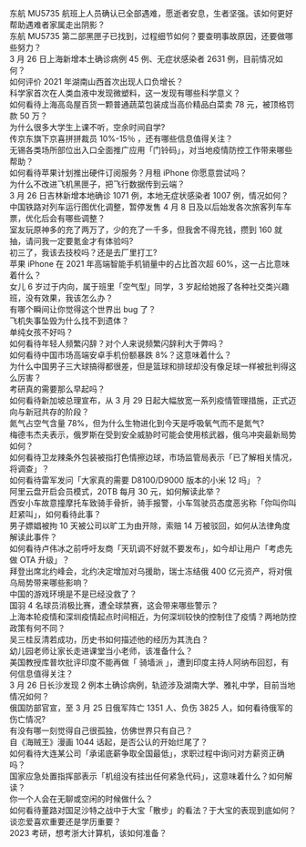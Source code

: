 东航 MU5735 航班上人员确认已全部遇难，愿逝者安息，生者坚强。该如何更好帮助遇难者家属走出阴影？  
东航 MU5735 第二部黑匣子已找到，过程细节如何？要查明事故原因，还要做哪些努力？  
3 月 26 日上海新增本土确诊病例 45 例、无症状感染者 2631 例，目前情况如何？  
如何评价 2021 年湖南山西首次出现人口负增长？  
科学家首次在人类血液中发现微塑料，这一发现有哪些科学意义？  
如何看待上海高岛屋百货一颗普通蔬菜包装成当高价精品白菜卖 78 元，被顶格罚款 50 万？  
为什么很多大学生上课不听，空余时间自学?  
传京东旗下京喜拼拼裁员 10%-15％ ，还有哪些信息值得关注？  
无锡各类场所部位出入口全面推广应用「门铃码」，对当地疫情防控工作带来哪些帮助？  
如何看待苹果计划推出硬件订阅服务？月租 iPhone 你愿意尝试吗？  
为什么不改进飞机黑匣子，把飞行数据传到云端？  
3 月 26 日吉林新增本地确诊 1071 例，本地无症状感染者 1007 例，情况如何？  
中国铁路对列车运行图优化调整，暂停发售 4 月 8 日及以后始发各次旅客列车车票，优化后会有哪些调整？  
室友玩原神多的充了两万了，少的充了一千多，但我舍不得充钱，攒到 160 就抽，请问我一定要氪金才有体验吗?  
初三了，我该去技校吗？还是去厂里打工?  
苹果 iPhone 在 2021 年高端智能手机销量中的占比首次超 60%，这一占比意味着什么？  
女儿 6 岁过于内向，属于班里「空气型」同学，3 岁起给她报了各种社交类兴趣班，没有效果，我该怎么办？  
有哪个瞬间让你觉得这个世界出 bug 了？  
飞机失事坠毁为什么找不到遗体？  
单纯女孩不好吗？  
如何看待年轻人频繁闪辞？对个人来说频繁闪辞利大于弊吗？  
如何看待中国市场高端安卓手机份额暴跌 8%？这意味着什么？  
为什么中国男子三大球搞得都很差，但是篮球和排球却没有像足球一样被批判得这么厉害？  
考研真的需要那么早起吗？  
如何看待新加坡总理宣布，从 3 月 29 日起大幅放宽一系列疫情管理措施，正式迈向与新冠共存的阶段？  
氮气占空气含量 78%，但为什么生物进化到今天是呼吸氧气而不是氮气?  
梅德韦杰夫表示，俄罗斯在受到安全威胁时可能会使用核武器，俄乌冲突最新局势如何？  
如何看待卫龙辣条外包装被指打色情擦边球，市场监管局表示「已了解相关情况，将调查」？  
如何看待雷军发问「大家真的需要 D8100/D9000 版本的小米 12 吗」？  
阿里云盘开启会员模式，20TB 每月 30 元，如何解读此举？  
西安小车故意撞摩托车致骑手骨折，骑手报警，小车驾驶员态度恶劣称「你叫你叫赶紧叫」，如何看待此事？  
男子嫖娼被拘 10 天被公司以旷工为由开除，索赔 14 万被驳回，如何从法律角度解读此事件？  
如何看待卢伟冰之前呼吁友商「天玑调不好就不要发布」，如今却让用户「考虑先做 OTA 升级」？  
拜登出席北约峰会，北约决定增加对乌援助，瑞士冻结俄 400 亿元资产，将对俄乌局势带来哪些影响？  
中国的游戏环境是不是已经没救了？  
国羽 4 名球员消极比赛，遭全球禁赛，这会带来哪些警示？  
上海本轮疫情和深圳疫情起点时间相近，为何深圳较快的控制住了疫情？两地防控政策有何不同？  
吴三桂反清若成功，历史书如何描述他的经历为其洗白？  
幼儿园老师让家长走进课堂当小老师，该准备什么？  
美国教授库普坎批评印度不能再做「 骑墙派 」，遭到印度主持人阿纳布回怼，有何信息值得关注？  
3 月 26 日长沙发现 2 例本土确诊病例，轨迹涉及湖南大学、雅礼中学，目前当地情况如何？  
俄国防部官宣，至 3 月 25 日俄军阵亡 1351 人、负伤 3825 人，如何看待俄军的伤亡情况?  
有没有哪一刻觉得自己很孤独，仿佛世界只有自己？  
自《海贼王》漫画 1044 话起，是否公认的开始烂尾了？  
如何看待大连某公司「承诺底薪争取全国最低」，求职过程中询问对方薪资正确吗？  
国家应急处置指挥部表示「机组没有挂出任何紧急代码」，这意味着什么？如何解读？  
你一个人会在无聊或空闲的时候做什么？  
如何看待董路对国足沙特之战中于大宝「散步」的看法？于大宝的表现到底如何？  
谈恋爱喜欢重要还是学历重要？  
2023 考研，想考浙大计算机，该如何准备？  
